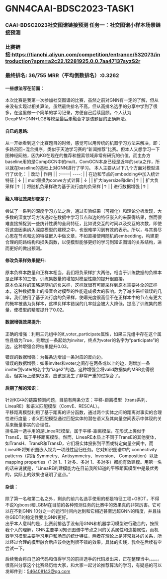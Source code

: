 # GNN4CAAI-BDSC2023-TASK1
### CAAI-BDSC2023社交图谱链接预测 任务一：社交图谱小样本场景链接预测
### 比赛链接:https://tianchi.aliyun.com/competition/entrance/532073/introduction?spm=a2c22.12281925.0.0.7aa47137syzS2r
### 最终排名: 36/755  MRR（平均倒数排名）:0.3262
#### 一些想法写在前面：
  本次比赛是我第一次参加社交图谱的比赛，虽然之前对GNN有一定的了解，但从来没有实现过相关算法，虽然最终排名不高，但从高排名选手的分享中学到了很多，在这里做一个简单的学习记录，方便自己后续回顾。个人认为DeepFM+DNN+LGB等模型最后走融合才是该题目的正确解法。

#### 自已的思路:
  从一开始看到这个比赛题目的时候，感觉可以用传统的机器学习方法来解决，即：多路召回+混合排序，类似于天池学习赛的“新闻推荐”比赛。但本人又想学习一下图神经网络，因为KG在现在的推荐和搜索领域非常有研究的价值，而主办方baseline用的是CompGCN中的mult，ComGCN本身已经是近年的sota之作，所以就在baseline的基础上对GNN进行了学习。
  本人主要从以下几个方面对模型进行了优化：
| 改动 | 作用 | 
| :-----| ----: |
| 在边和节点的embedding中加入统计特征 | $\downarrow$ |
| mult替换为conve方式计算 | $\downarrow$ |
| 扩大layersize和dim |$\uparrow$ |
| 扩大负采样 |$\uparrow$ |
| 将随机负采样改为基于流行度的负采样 |$\uparrow$ |
| 进行数据增强 |$\uparrow$ |

#### 融入特征效果却变差了:
尝试了一系列的深度学习方法之后，通过实验结果（可视化）和理论分析发现，大多数的深度学习方法通过在数据中学习节点和边的特征嵌入的来获得结果，然而很难直接捕捉到一些统计性质的全局特征，比如说交互的时间以及交互的次数，即使将这些因素纳入深度模型的建模之中，也很难学习到有效的表示。所以，与其费尽心思在节点和边的特征嵌入中做文章，不如直接使用随机的embedding，构建更合理的网路结构和损失函数，以便模型能够更好的学习到知识图谱的关系结构，进而更好的做出预测。

#### 修改负采样效果提升:
原本负样本数量和正样本相当，我们将负采样扩大两倍，相当于训练数据的负样本是正样本的三倍，训练集数量的增加对模型性能的提升很直接。<br>
原本负采样的策略是随机的负采样，这样就很有可能采样到原本需要补全的正样本，这种数据集上的噪音会对模型的性能造成极大的影响。为了减少采样错误的几率，我们使用了基于流行度的负采样，使曝光度很高但不在正样本中的节点有更大的概率被选为负样本，这样负样本错误的几率就会被大大降低，提高了训练集的质量，使模型的精度提升了0.02。

#### 数据增强效果提升:
正确的增强：利用三元组中的if_voter_participate属性，如果三元组中存在这个属性且值为True，则增加一条起始为inviter，终点为voter的名字为“participate”的边。这种增强会将结果提升0.03。

错误的数据增强：为每条边增加一条对应的反向边。<br>
错误的数据增强：如果inviter和voter之间存在两条或以上的边，则增加一条inviter到voter的名字为“iage2”的边。这种增强会将valid数据集的MRR变得很高，但实际上结果很差，应该是发生了非常严重的过拟合了。

#### 后期了解的知识：
针对KG中的链路预测问题，目前有两条分支：平移-距离模型（trans系列、LineaRE）和语义匹配模型（ConvE、RESCAL）。<br>
平移距离模型利用了基于距离的评分函数，通过两个实体之间的距离对事实的合理性进行度量；语义匹配模型通过匹配实体的潜在语义及其向量空间表示中体现的关系来衡量事实的合理性。<br>
排名第一选手用的是LineaRE模型，属于平移-距离模型，在形式上类似于TransE，属于平移距离模型。然而，LineaRE本质上不同于TransE的其他变体，如TransH、TransR和TransD，它们将实体投影到平面或特定向量空间中，而LineaRE将知识图嵌入视为一项线性回归任务。它对知识图谱中的 connectivity patterns（包括 Symmetry、Antisymmetry、Inversion、 Composition）以及 mapping properties（1 对 1、1 对多、多对 1、多对多）都能有效建模。用第一名的话来说就是，“LineaRE的建模能力在目前我所知道的平移距离模型中是最优秀的，实际上的效果也证明了这点。”

#### 杂谈：
除了第一名和第二名之外，剩余的前六名选手使用的都是特征工程+GBDT，不得不说Xgboost和LGBM在目前的各种预测任务的比赛中的效果真的非常厉害。它可以在不到GNN 10分之一的运行时间内达到和它相近甚至远超GNN的精度，并且往往GBDT的稳定性要比GNN更好。<br>
出乎本人意料的是，比赛前排选手没有用GNN和机器学习模型进行融合的，按照我个人的理解，GNN主要学习知识图谱中节点之间的关系属性和连接属性，而机器学习模型主要学习用户和场景的统计特征，两者在理论上是非常互补的关系，所以经过合理的模型融合后应该会达到很不错的效果。具体的实践，我会在后续有空尝试一下。

后续我会将自己的代码和值得学习的前排选手的代码发出来，正在整理当中。。。。。<br>
很高兴分享这个比赛经历给大家，和大家一起讨论推荐算法的学习，有疑惑的可以发邮件到：546408143@qq.com
